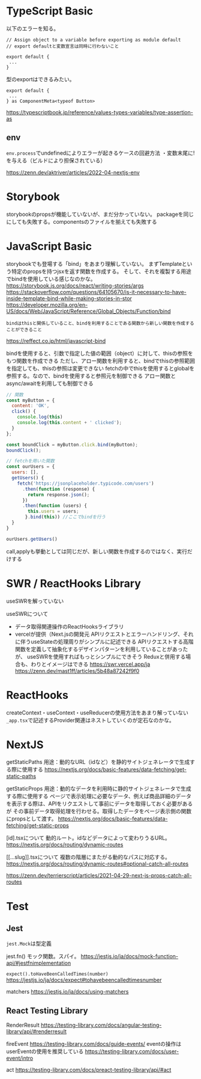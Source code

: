 # TypeScript Basic

以下のエラーを知る。
```tsx
// Assign object to a variable before exporting as module default
// export defaultと変数宣言は同時に行わないこと

export default {
 ...
}
```

型のexportはできるみたい。

```tsx
export default {
 ...
} as ComponentMeta<typeof Button>
```

https://typescriptbook.jp/reference/values-types-variables/type-assertion-as

## env

`env.process`でundefinedによりエラーが起きるケースの回避方法
・変数末尾に!を与える（ビルドにより担保されている）

https://zenn.dev/aktriver/articles/2022-04-nextjs-env

# Storybook

storybookのpropsが機能していないが、まだ分かっていない。
packageを同じにしても失敗する。componentsのファイルを揃えても失敗する

# JavaScript Basic

storybookでも登場する「bind」をあまり理解していない。
まずTemplateという特定のpropsを持つjsxを返す関数を作成する。
そして、それを複製する用途でbindを使用している感じなのかな。
https://storybook.js.org/docs/react/writing-stories/args
https://stackoverflow.com/questions/64105670/is-it-necessary-to-have-inside-template-bind-while-making-stories-in-stor
https://developer.mozilla.org/en-US/docs/Web/JavaScript/Reference/Global_Objects/Function/bind

```
bindはthisと関係していること、bindを利用することである関数から新しい関数を作成することができること
```

https://reffect.co.jp/html/javascript-bind

bindを使用すると、引数で指定した値の範囲（object）に対して、thisの参照をもつ関数を作成できる
ただし、アロー関数を利用すると、bindでthisの参照範囲を指定しても、thisの参照は変更できない
fetchの中でthisを使用するとglobalを参照する。なので、bindを使用すると参照元を制御できる
アロー関数とasync/awaitを利用しても制御できる

```js
// 関数
const myButton = {
  content: 'OK',
  click() {
    console.log(this)
    console.log(this.content + ' clicked');
  }
};

const boundClick = myButton.click.bind(myButton);
boundClick();

// fetchを用いた関数
const ourUsers = {
  users: [],
  getUsers() {
    fetch('https://jsonplaceholder.typicode.com/users')
      .then(function (response) {
        return response.json();
      })
      .then(function (users) {
        this.users = users;
       }.bind(this)) //ここでbindを行う
  }
}

ourUsers.getUsers()
```

call,applyも挙動としては同じだが、新しい関数を作成するのではなく、実行だけする

# SWR / ReactHooks Library

useSWRを解っていない

useSWRについて
- データ取得関連操作のReactHooksライブラリ
- vercelが提供（Next.jsの開発元
APIリクエストとエラーハンドリング、それに伴うuseStateの処理周りがシンプルに記述できる
APIリクエストする高階関数を定義して抽象化するデザインパターンを利用していることがあったが、
useSWRを使用すればもっとシンプルにできそう
Reduxと併用する場合も、わりとイメージはできる
https://swr.vercel.app/ja
https://zenn.dev/mast1ff/articles/5b48a87242f9f0

# ReactHooks

createContext・useContext・useReducerの使用方法をあまり解っていない
`_app.tsx`で記述するProvider関連はネストしていくのが定石なのかな。

# NextJS

getStaticPaths
用途：動的なURL（idなど）を静的サイトジェネレータで生成する際に使用する
https://nextjs.org/docs/basic-features/data-fetching/get-static-paths

getStaticProps
用途：動的なデータを利用時に静的サイトジェネレータで生成する際に使用する
ページで表示処理に必要なデータ、例えば商品詳細のデータを表示する際は、APIをリクエストして事前にデータを取得しておく必要があるが
その事前データ取得処理を行わせる。取得したデータをページ表示側の関数にpropsとして渡す。
https://nextjs.org/docs/basic-features/data-fetching/get-static-props

[id].tsxについて
動的ルート。idなどデータによって変わりうるURL。
https://nextjs.org/docs/routing/dynamic-routes

[[...slug]].tsxについて
複数の階層にまたがる動的なパスに対応する。
https://nextjs.org/docs/routing/dynamic-routes#optional-catch-all-routes

https://zenn.dev/terrierscript/articles/2021-04-29-next-js-props-catch-all-routes

# Test

## Jest

`jest.Mock`は型定義

jest.fn()
モック関数。スパイ。
https://jestjs.io/ja/docs/mock-function-api/#jestfnimplementation


`expect().toHaveBeenCalledTimes(number)`
https://jestjs.io/ja/docs/expect#tohavebeencalledtimesnumber

matchers
https://jestjs.io/ja/docs/using-matchers

## React Testing Library

RenderResult
https://testing-library.com/docs/angular-testing-library/api/#renderresult

fireEvent
https://testing-library.com/docs/guide-events/
eventの操作はuserEventの使用を推奨している
https://testing-library.com/docs/user-event/intro

act
https://testing-library.com/docs/preact-testing-library/api/#act

